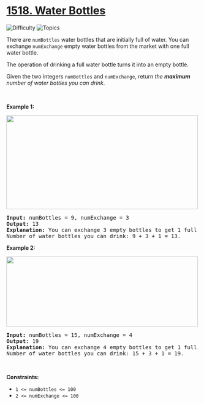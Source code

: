 # [1518. Water Bottles](https://leetcode.com/problems/water-bottles)

![Difficulty](https://img.shields.io/badge/Difficulty-Easy-blue.svg) ![Topics](https://img.shields.io/badge/Topics-Math,%20Simulation-orange.svg)
<br/>

<p>There are <code>numBottles</code> water bottles that are initially full of water. You can exchange <code>numExchange</code> empty water bottles from the market with one full water bottle.</p>

<p>The operation of drinking a full water bottle turns it into an empty bottle.</p>

<p>Given the two integers <code>numBottles</code> and <code>numExchange</code>, return <em>the <strong>maximum</strong> number of water bottles you can drink</em>.</p>

<p>&nbsp;</p>
<p><strong class="example">Example 1:</strong></p>
<img alt="" src="https://assets.leetcode.com/uploads/2020/07/01/sample_1_1875.png" style="width: 500px; height: 245px;" />
<pre>
<strong>Input:</strong> numBottles = 9, numExchange = 3
<strong>Output:</strong> 13
<strong>Explanation:</strong> You can exchange 3 empty bottles to get 1 full water bottle.
Number of water bottles you can drink: 9 + 3 + 1 = 13.
</pre>

<p><strong class="example">Example 2:</strong></p>
<img alt="" src="https://assets.leetcode.com/uploads/2020/07/01/sample_2_1875.png" style="width: 500px; height: 183px;" />
<pre>
<strong>Input:</strong> numBottles = 15, numExchange = 4
<strong>Output:</strong> 19
<strong>Explanation:</strong> You can exchange 4 empty bottles to get 1 full water bottle. 
Number of water bottles you can drink: 15 + 3 + 1 = 19.
</pre>

<p>&nbsp;</p>
<p><strong>Constraints:</strong></p>

<ul>
	<li><code>1 &lt;= numBottles &lt;= 100</code></li>
	<li><code>2 &lt;= numExchange &lt;= 100</code></li>
</ul>

